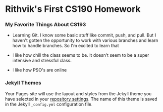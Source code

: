 # Rithvik's First CS190 Homework

### My Favorite Things About CS193
- Learning Git. I know some basic stuff like commit, push, and pull. But I haven't gotten the opportunity to work with various branches and learn how to handle branches. So I'm excited to learn that

- I like how chill the class seems to be. It doesn't seem to be a super intensive and stressful class.

- I like how PSO's are online

### Jekyll Themes

Your Pages site will use the layout and styles from the Jekyll theme you have selected in your [repository settings](https://github.com/kalutes/CS193_Fall18_Lab1/settings). The name of this theme is saved in the Jekyll `_config.yml` configuration file.


